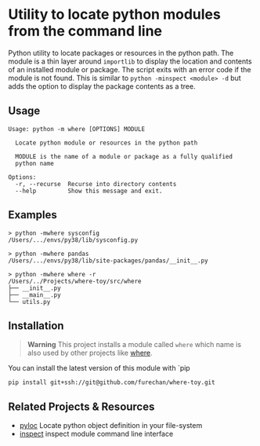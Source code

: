# Utility to locate python modules from the command line 

Python utility to locate packages or resources in the python path.
The module is a thin layer around `importlib` to display
the location and contents of an installed module or package.
The script exits with an error code if the module is not found.
This is similar to `python -minspect <module> -d` but adds the option
to display the package contents as a tree.

## Usage

```console
Usage: python -m where [OPTIONS] MODULE

  Locate python module or resources in the python path

  MODULE is the name of a module or package as a fully qualified
  python name

Options:
  -r, --recurse  Recurse into directory contents
  --help         Show this message and exit.
```


## Examples

```console
> python -mwhere sysconfig 
/Users/.../envs/py38/lib/sysconfig.py

> python -mwhere pandas      
/Users/.../envs/py38/lib/site-packages/pandas/__init__.py

> python -mwhere where -r
/Users/../Projects/where-toy/src/where
├── __init__.py
├── __main__.py
└── utils.py
```

## Installation

> **Warning**
This project installs a module called `where`
which name is also used by other projects like
[where](https://pypi.org/project/where/).

You can install the latest version of this module with `pip

```console
pip install git+ssh://git@github.com/furechan/where-toy.git
```

## Related Projects & Resources
- [pyloc](https://github.com/nicolasdespres/pyloc) Locate python object definition in your file-system
- [inspect](https://docs.python.org/3/library/inspect.html#command-line-interface) inspect module command line interface
